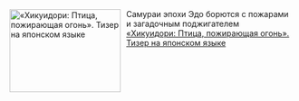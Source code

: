 <!--2025-03-18 23:00:14-->
<div class="yb">
  <div class="rss smaller1 kino_kino"><a href="https://www.kino-teatr.ru/video/46774/" title="«Хикуидори: Птица, пожирающая огонь». Тизер на японском языке"><img src="https://www.kino-teatr.ru/video/4/7/46774/poster.jpg" width="196" height="147" align="left" hspace="5" style="margin: 0px 10px 0px 5px" alt="«Хикуидори: Птица, пожирающая огонь». Тизер на японском языке"/></a>Самураи эпохи Эдо борются с пожарами и загадочным поджигателем <br><a class="light" href="https://www.kino-teatr.ru/video/46774/">«Хикуидори: Птица, пожирающая огонь». Тизер на японском языке</a></div>
</div>
